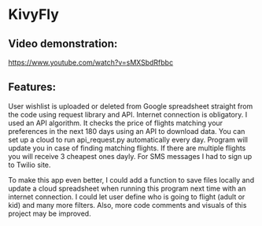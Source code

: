 # KivyFly
## Video demonstration:
https://www.youtube.com/watch?v=sMXSbdRfbbc
## Features:
User wishlist is uploaded or deleted from Google spreadsheet straight from the code using request library and API. Internet connection is obligatory.
I used an API algorithm. It checks the price of flights matching your preferences in the next 180 days using an API to download data.
You can set up a cloud to run api_request.py automatically every day.
Program will update you in case of finding matching flights. If there are multiple flights you will receive 3 cheapest ones dayly.
For SMS messages I had to sign up to Twilio site.

To make this app even better, I could add a function to save files locally and update a cloud spreadsheet when running this program next time with an internet connection.
I could let user define who is going to flight (adult or kid) and many more filters.
Also, more code comments and visuals of this project may be improved.

